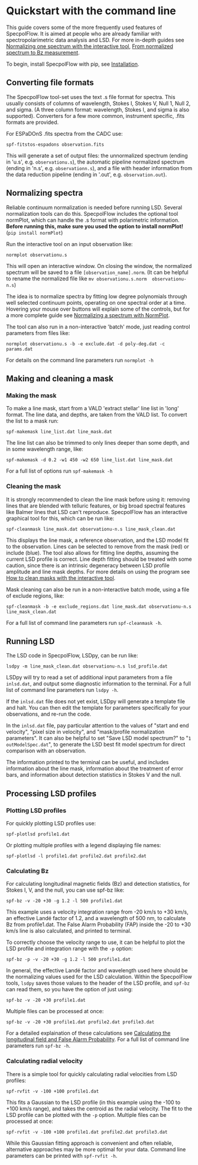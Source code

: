# Quickstart with the command line

This guide covers some of the more frequently used features of SpecpolFlow. It is aimed at people who are already familiar with spectropolarimetric data analysis and LSD. For more in-depth guides see [Normalizing one spectrum with the interactive tool](NormalizingOneSpectrum.md), [From normalized spectrum to Bz measurement](OneObservationFlow_Tutorial.ipynb).

To begin, install SpecpolFlow with pip, see [Installation](Installation.md).

## Converting file formats

The SpecpolFlow tool-set uses the text .s file format for spectra. This usually consists of columns of wavelength, Stokes I, Stokes V, Null 1, Null 2, and sigma. (A three column format: wavelength, Stokes I, and sigma is also supported).  Converters for a few more common, instrument specific, .fits formats are provided.

For ESPaDOnS .fits spectra from the CADC use:
```
spf-fitstos-espadons observation.fits
```
This will generate a set of output files: the unnormalized spectrum (ending in 'u.s', e.g. `observationu.s`), the automatic pipeline normalized spectrum (ending in 'n.s', e.g. `observationn.s`), and a file with header information from the data reduction pipeline (ending in '.out', e.g. `observation.out`).

## Normalizing spectra

Reliable continuum normalization is needed before running LSD. Several normalization tools can do this.  SpecpolFlow includes the optional tool normPlot, which can handle the .s format with polarimetric information. **Before running this, make sure you used the option to install normPlot!** (`pip install normPlot`)

Run the interactive tool on an input observation like:
```
normplot observationu.s
```
This will open an interactive window.  On closing the window, the normalized spectrum will be saved to a file `[observation_name].norm`. (It can be helpful to rename the normalized file like `mv observationu.s.norm  observationu-n.s`)

The idea is to normalize spectra by fitting low degree polynomials through well selected continuum points, operating on one spectral order at a time.  Hovering your mouse over buttons will explain some of the controls, but for a more complete guide see [Normalizing a spectrum with NormPlot](NormalizingOneSpectrum.md).   

The tool can also run in a non-interactive 'batch' mode, just reading control parameters from files like:
```
normplot observationu.s -b -e exclude.dat -d poly-deg.dat -c params.dat
```
For details on the command line parameters run `normplot -h`

## Making and cleaning a mask

### Making the mask

To make a line mask, start from a VALD 'extract stellar' line list in 'long' format.  The line data, and depths, are taken from the VALD list.  To convert the list to a mask run:
```
spf-makemask line_list.dat line_mask.dat
```

The line list can also be trimmed to only lines deeper than some depth, and in some wavelength range, like:
```
spf-makemask -d 0.2 -w1 450 -w2 650 line_list.dat line_mask.dat
```
For a full list of options run `spf-makemask -h`

### Cleaning the mask

It is strongly recommended to clean the line mask before using it: removing lines that are blended with telluric features, or big broad spectral features like Balmer lines that LSD can't reproduce.  SpecpolFlow has an interactive graphical tool for this, which can be run like:
```
spf-cleanmask line_mask.dat observationu-n.s line_mask_clean.dat
```
This displays the line mask, a reference observation, and the LSD model fit to the observation. Lines can be selected to remove from the mask (red) or include (blue).  The tool also allows for fitting line depths, assuming the current LSD profile is correct.  Line depth fitting should be treated with some caution, since there is an intrinsic degeneracy between LSD profile amplitude and line mask depths. For more details on using the program see [How to clean masks with the interactive tool](../Tutorials/3b-MaskUI_Tutorial.md).

Mask cleaning can also be run in a non-interactive batch mode, using a file of exclude regions, like:
```
spf-cleanmask -b -e exclude_regions.dat line_mask.dat observationu-n.s line_mask_clean.dat
```
For a full list of command line parameters run `spf-cleanmask -h`.  


## Running LSD

The LSD code in SpecpolFlow, LSDpy, can be run like:
```
lsdpy -m line_mask_clean.dat observationu-n.s lsd_profile.dat
```
LSDpy will try to read a set of additional input parameters from a file `inlsd.dat`, and output some diagnostic information to the terminal.  For a full list of command line parameters run `lsdpy -h`.

If the `inlsd.dat` file does not yet exist, LSDpy will generate a template file and halt.  You can then edit the template for parameters specifically for your observations, and re-run the code.

In the `inlsd.dat` file, pay particular attention to the values of "start and end velocity", "pixel size in velocity", and "mask/profile normalization parameters".  It can also be helpful to set "Save LSD model spectrum?" to "`1  outModelSpec.dat`", to generate the LSD best fit model spectrum for direct comparison with an observation.

The information printed to the terminal can be useful, and includes information about the line mask, information about the treatment of error bars, and information about detection statistics in Stokes V and the null.

## Processing LSD profiles

### Plotting LSD profiles
For quickly plotting LSD profiles use:
```
spf-plotlsd profile1.dat
```
Or plotting multiple profiles with a legend displaying file names:
```
spf-plotlsd -l profile1.dat profile2.dat profile2.dat
```

### Calculating Bz
For calculating longitudinal magnetic fields (Bz) and detection statistics, for Stokes I, V, and the null, you can use spf-bz like:
```
spf-bz -v -20 +30 -g 1.2 -l 500 profile1.dat
```
This example uses a velocity integration range from -20 km/s to +30 km/s, an effective Landé factor of 1.2, and a wavelength of 500 nm, to calculate Bz from profile1.dat.  The False Alarm Probability (FAP) inside the -20 to +30 km/s line is also calculated, and printed to terminal.  

To correctly choose the velocity range to use, it can be helpful to plot the LSD profile and integration range with the `-p` option:
```
spf-bz -p -v -20 +30 -g 1.2 -l 500 profile1.dat
```

In general, the effective Landé factor and wavelength used here should be the normalizing values used for the LSD calculation.  Within the SpecpolFlow tools, `lsdpy` saves those values to the header of the LSD profile, and `spf-bz` can read them, so you have the option of just using:
```
spf-bz -v -20 +30 profile1.dat
```
Multiple files can be processed at once:
```
spf-bz -v -20 +30 profile1.dat profile2.dat profile3.dat
```
For a detailed explaination of these calculations see [Calculating the longitudinal field and False Alarm Probability](../Tutorials/6-CalculateBz_Tutorial.ipynb).  For a full list of command line parameters run `spf-bz -h`.


### Calculating radial velocity

There is a simple tool for quickly calculating radial velocities from LSD profiles:
```
spf-rvfit -v -100 +100 profile1.dat
```
This fits a Gaussian to the LSD profile (in this example using the -100 to +100 km/s range), and takes the centroid as the radial velocity.  The fit to the LSD profile can be plotted with the `-p` option.  Multiple files can be processed at once:
```
spf-rvfit -v -100 +100 profile1.dat profile2.dat profile3.dat
```
While this Gaussian fitting approach is convenient and often reliable, alternative approaches may be more optimal for your data.  Command line parameters can be printed with `spf-rvfit -h`.  
